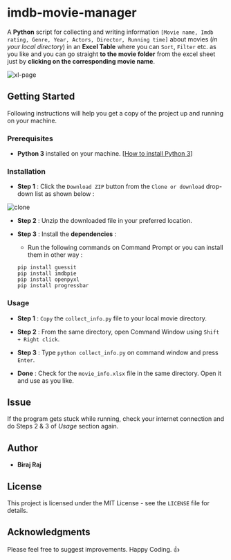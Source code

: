 # imdb-movie-manager

A **Python** script for collecting and writing information `[Movie name, Imdb rating, Genre, Year, Actors, Director, Running time]` about movies (*in your local directory*) in an **Excel Table** where you can `Sort`, `Filter` etc. as you like and you can go straight **to the movie folder** from the excel sheet just by **clicking on the corresponding movie name**.

![xl-page](https://user-images.githubusercontent.com/37156545/41292784-3340ce4e-6e71-11e8-880f-c1a15cda11a0.png)

## Getting Started

Following instructions will help you get a copy of the project up and running on your machine.


### Prerequisites

* **Python 3** installed on your machine.  [[How to install Python 3](https://www.ics.uci.edu/~pattis/common/handouts/pythoneclipsejava/python.html)]


### Installation

* **Step 1** : Click the `Download ZIP` button from the `Clone or download` drop-down list as shown below :

![clone](https://user-images.githubusercontent.com/37156545/41351160-2ed350d0-6f33-11e8-8712-df32da54aa3b.png)

* **Step 2** : Unzip the downloaded file in your preferred location.

* **Step 3** : Install the **dependencies** :

  * Run the following commands on Command Prompt or you can install them in other way :
  
  ```
  pip install guessit
  pip install imdbpie
  pip install openpyxl
  pip install progressbar
  ```


### Usage


* **Step 1** : `Copy` the `collect_info.py` file to your local movie directory.

* **Step 2** : From the same directory, open Command Window using `Shift + Right click`.

* **Step 3** : Type `python collect_info.py` on command window and press `Enter`.        

* **Done** : Check for the `movie_info.xlsx` file in the same directory. Open it and use as you like.


## Issue

If the program gets stuck while running, check your internet connection and do Steps 2 & 3 of *Usage* section again.

## Author

* **Biraj Raj**

## License

This project is licensed under the MIT License - see the `LICENSE` file for details.

## Acknowledgments

Please feel free to suggest improvements. Happy Coding. :+1:
